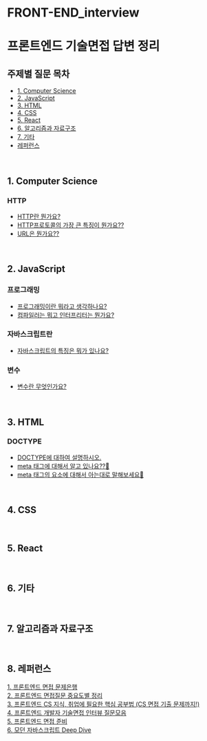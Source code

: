 # FRONT-END_interview

# 프론트엔드 기술면접 답변 정리

## 주제별 질문 목차

- [1. Computer Science](#1-computer-science)
- [2. JavaScript](#2-javascript)
- [3. HTML](#3-html)
- [4. CSS](#4-css)
- [5. React](#5-react)
- [6. 알고리즘과 자료구조](#6-알고리즘과-자료구조)
- [7. 기타](#7-기타)
- [레퍼런스](#8-레퍼런스)

<br>

## 1. Computer Science

### HTTP

- [HTTP란 뭔가요?](https://github.com/tph7897/FRONT-END_interview/blob/main/01.%20Computer%20Science.md#01-http%EB%9E%80-%EB%AD%94%EA%B0%80%EC%9A%94)
- [HTTP프로토콜의 가장 큰 특징이 뭔가요??](https://github.com/tph7897/FRONT-END_interview/blob/main/01.%20Computer%20Science.md#02-http%ED%94%84%EB%A1%9C%ED%86%A0%EC%BD%9C%EC%9D%98-%EA%B0%80%EC%9E%A5-%ED%81%B0-%ED%8A%B9%EC%A7%95%EC%9D%B4-%EB%AD%94%EA%B0%80%EC%9A%94)
- [URL은 뭔가요??](https://github.com/tph7897/FRONT-END_interview/blob/main/01.%20Computer%20Science.md#03-url%EC%9D%80-%EB%AD%94%EA%B0%80%EC%9A%94)

<br>

## 2. JavaScript

### 프로그래밍

- [프로그래밍이란 뭐라고 생각하나요?](https://github.com/tph7897/FRONT-END_interview/blob/main/02.%20JavaScript.md#01-%ED%94%84%EB%A1%9C%EA%B7%B8%EB%9E%98%EB%B0%8D%EC%9D%B4%EB%9E%80-%EB%AD%90%EB%9D%BC%EA%B3%A0-%EC%83%9D%EA%B0%81%ED%95%98%EB%82%98%EC%9A%94)
- [컴파일러는 뭐고 인터프리터는 뭔가요?](https://github.com/tph7897/FRONT-END_interview/blob/main/02.%20JavaScript.md#02-%EC%BB%B4%ED%8C%8C%EC%9D%BC%EB%9F%AC%EB%8A%94-%EB%AD%90%EA%B3%A0-%EC%9D%B8%ED%84%B0%ED%94%84%EB%A6%AC%ED%84%B0%EB%8A%94-%EB%AD%94%EA%B0%80%EC%9A%94)

### 자바스크립트란

- [자바스크립트의 특징은 뭐가 있나요?](https://github.com/tph7897/FRONT-END_interview/blob/main/02.%20JavaScript.md#01-%EC%9E%90%EB%B0%94%EC%8A%A4%ED%81%AC%EB%A6%BD%ED%8A%B8%EC%9D%98-%ED%8A%B9%EC%A7%95%EC%9D%80-%EB%AD%90%EA%B0%80-%EC%9E%88%EB%82%98%EC%9A%94)

### 변수

- [변수란 무엇인가요?](https://github.com/tph7897/FRONT-END_interview/blob/main/02.%20JavaScript.md#01-%EB%B3%80%EC%88%98%EB%9E%80-%EB%AC%B4%EC%97%87%EC%9D%B8%EA%B0%80%EC%9A%94)

<br>

## 3. HTML

### DOCTYPE

- [DOCTYPE에 대하여 설명하시오.](https://github.com/tph7897/FRONT-END_interview/blob/main/02.%20JavaScript.md#01-%EB%B3%80%EC%88%98%EB%9E%80-%EB%AC%B4%EC%97%87%EC%9D%B8%EA%B0%80%EC%9A%94)
- [meta 태그에 대해서 알고 있나요??📌](https://github.com/tph7897/FRONT-END_interview/blob/main/02.%20JavaScript.md#01-%EB%B3%80%EC%88%98%EB%9E%80-%EB%AC%B4%EC%97%87%EC%9D%B8%EA%B0%80%EC%9A%94)
- [meta 태그의 요소에 대해서 아는대로 말해보세요📌](https://github.com/tph7897/FRONT-END_interview/blob/main/02.%20JavaScript.md#01-%EB%B3%80%EC%88%98%EB%9E%80-%EB%AC%B4%EC%97%87%EC%9D%B8%EA%B0%80%EC%9A%94)

<br>

## 4. CSS

<br>

## 5. React

<br>

## 6. 기타

<br>

## 7. 알고리즘과 자료구조

<br>

## 8. 레퍼런스

[1. 프론트엔드 면접 문제은행](https://h5bp.org/Front-end-Developer-Interview-Questions/translations/korean/#%EC%9D%BC%EB%B0%98%EC%A0%81%EC%9D%B8-%EC%A7%88%EB%AC%B8)
<br>
[2. 프론트엔드 면접질문 중요도별 정리](https://github.com/Esoolgnah/Frontend-Interview-Questions?tab=readme-ov-file)
<br>
[3. 프론트엔드 CS 지식, 취업에 필요한 핵심 공부법 (CS 면접 기출 문제까지!)](https://zero-base.co.kr/event/media_insight_contents_FE_frontend_CS)
<br>
[4. 프론트엔드 개발자 기술면접 인터뷰 질문모음](https://realmojo.tistory.com/300#%E2%98%85%E2%98%85%E2%98%85%E2%98%85%E2%98%85)
<br>
[5. 프론트엔드 면접 준비](https://github.com/junh0328/prepare_frontend_interview/tree/main)
<br>
[6. 모던 자바스크립트 Deep Dive](https://product.kyobobook.co.kr/detail/S000001766445)
<br>
